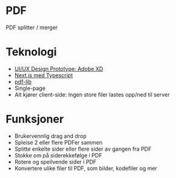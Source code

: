 # PDF
PDF splitter / merger


# Teknologi
* [UI/UX Design Prototype: Adobe XD](https://xd.adobe.com/view/788bb0a2-f54e-459d-865b-cf6280c9ff47-2dd8/?fullscreen)
* [Next.js med Typescript](https://nextjs.org/)
* [pdf-lib](https://pdf-lib.js.org/)
* Single-page
* Alt kjører client-side: Ingen store filer lastes opp/ned til server

# Funksjoner
* Brukervennlig drag and drop
* Spleise 2 eller flere PDFer sammen
* Splitte enkelte sider eller flere sider av gangen fra PDF
* Stokke om på siderekkefølge i PDF
* Rotere og speilvende sider i PDF
* Konvertere ulike filer til PDF, som bilder, kodefiler og mer

